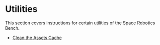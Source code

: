 # Utilities

This section covers instructions for certain utilities of the Space Robotics Bench.

- [Clean the Assets Cache](./clean_cache.md)
